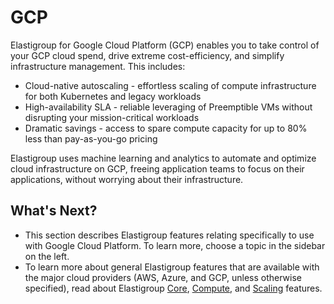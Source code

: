 # GCP

Elastigroup for Google Cloud Platform (GCP) enables you to take control of your GCP cloud spend,
drive extreme cost-efficiency, and simplify infrastructure management. This includes:
* Cloud-native autoscaling - effortless scaling of compute infrastructure for both Kubernetes and legacy workloads
* High-availability SLA - reliable leveraging of Preemptible VMs without disrupting your mission-critical workloads
* Dramatic savings - access to spare compute capacity for up to 80% less than pay-as-you-go pricing

Elastigroup uses machine learning and analytics to automate and optimize cloud infrastructure on GCP, freeing application teams to focus on their applications, without worrying about their infrastructure.

## What's Next?
* This section describes Elastigroup features relating specifically to use with Google Cloud Platform. To learn more, choose a topic in the sidebar on the left.
* To learn more about general Elastigroup features that are available with the major cloud providers (AWS, Azure, and GCP, unless otherwise specified), read about Elastigroup [Core](elastigroup/features/core-features/), [Compute](elastigroup/features/compute/), and [Scaling](elastigroup/features/scaling/) features.
